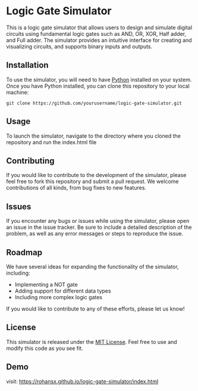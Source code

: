 
<h1>Logic Gate Simulator</h1>

<p>This is a logic gate simulator that allows users to design and simulate digital circuits using fundamental logic gates such as AND, OR, XOR, Half adder, and Full adder. The simulator provides an intuitive interface for creating and visualizing circuits, and supports binary inputs and outputs.</p>

<h2>Installation</h2>

<p>To use the simulator, you will need to have <a href="https://www.python.org/downloads/">Python</a> installed on your system. Once you have Python installed, you can clone this repository to your local machine:</p>

<pre><code>git clone https://github.com/yourusername/logic-gate-simulator.git</code></pre>

<h2>Usage</h2>

<p>To launch the simulator, navigate to the directory where you cloned the repository and run the index.html file</p>


<h2>Contributing</h2>

<p>If you would like to contribute to the development of the simulator, please feel free to fork this repository and submit a pull request. We welcome contributions of all kinds, from bug fixes to new features.</p>

<h2>Issues</h2>

<p>If you encounter any bugs or issues while using the simulator, please open an issue in the issue tracker. Be sure to include a detailed description of the problem, as well as any error messages or steps to reproduce the issue.</p>

<h2>Roadmap</h2>

<p>We have several ideas for expanding the functionality of the simulator, including:</p>

<ul>
  <li>Implementing a NOT gate</li>
  <li>Adding support for different data types</li>
  <li>Including more complex logic gates</li>
</ul>

<p>If you would like to contribute to any of these efforts, please let us know!</p>

<h2>License</h2>

<p>This simulator is released under the <a href="https://opensource.org/licenses/MIT">MIT License</a>. Feel free to use and modify this code as you see fit.</p>

## Demo
visit: https://rohansx.github.io/logic-gate-simulator/index.html

